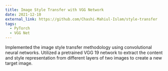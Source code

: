 ```yaml
---
title: Image Style Transfer with VGG Network
date: 2021-12-10
external_link: https://github.com/Chashi-Mahiul-Islam/style-transfer
tags:
  - PyTorch
  - VGG Net
---
```


Implemented the image style transfer methodology using convolutional neural networks. Utilized a pretrained VGG 19 network to extract the content and style representation from different layers of two images to create a new target image. 

<!--more-->
